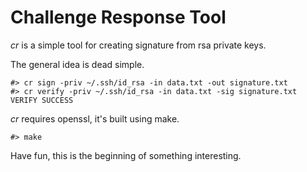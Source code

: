 Challenge Response Tool
===

*cr* is a simple tool for creating signature from rsa private keys.

The general idea is dead simple.

    #> cr sign -priv ~/.ssh/id_rsa -in data.txt -out signature.txt
    #> cr verify -priv ~/.ssh/id_rsa -in data.txt -sig signature.txt
    VERIFY SUCCESS

*cr* requires openssl, it's built using make.

    #> make

Have fun, this is the beginning of something interesting.
